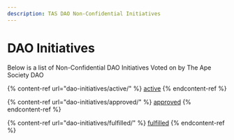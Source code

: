 ```yaml
---
description: TAS DAO Non-Confidential Initiatives
---
```


# DAO Initiatives

Below is a list of Non-Confidential DAO Initiatives Voted on by The Ape Society DAO

{% content-ref url="dao-initiatives/active/" %}
[active](dao-initiatives/active/)
{% endcontent-ref %}



{% content-ref url="dao-initiatives/approved/" %}
[approved](dao-initiatives/approved/)
{% endcontent-ref %}



{% content-ref url="dao-initiatives/fulfilled/" %}
[fulfilled](dao-initiatives/fulfilled/)
{% endcontent-ref %}
